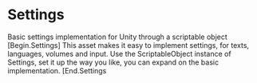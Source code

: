 # Settings
Basic settings implementation for Unity through a scriptable object
[Begin.Settings]
This asset makes it easy to implement settings, for texts, languages, volumes and input.
Use the ScriptableObject instance of Settings, set it up the way you like, you can expand on the basic implementation.
[End.Settings
